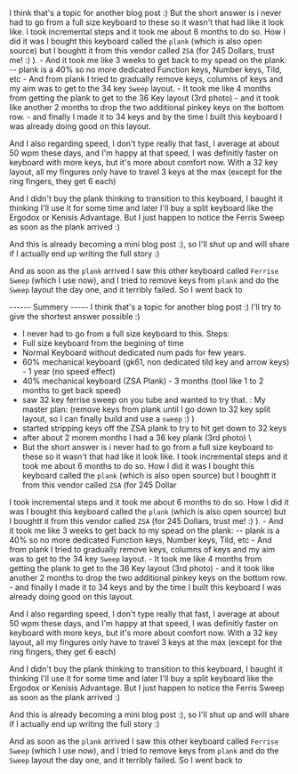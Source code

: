 I think that's a topic for another blog post :)
    But the short answer is i never had to go from a full size keyboard to these so it wasn't that had like it look like. I took incremental steps and it took me about 6 months to do so. 
    How I did it was I bought this keyboard called the `plank` (which is also open source) but I boughtt it from this vendor called `ZSA` (for 245 Dollars, trust me! :) ). 
    - And it took me like 3 weeks to get back to my spead on the plank:
    --  plank is a 40% so no more dedicated Function keys, Number keys, Tild, etc
    - And from plank I tried to gradually remove keys, columns of keys and my aim was to get to the 34 key `Sweep` layout.
    - It took me like 4 months from getting the plank to get to the 36 Key layout (3rd photo)
    - and it took like another 2 months to drop the two additional pinkey keys on the bottom row.
    - and finally I made it to 34 keys and by the time I built this keyboard I was already doing good on this layout.

And I also regarding speed, I don't type really that fast, I average at about 50 wpm these days, and I'm happy at that speed, I was definitly faster on keyboard with more keys, but it's more about comfort now. With a 32 key layout, all my fingures only have to travel 3 keys at the max (except for the ring fingers, they get 6 each)

And I didn't buy the plank thinking to transition to this keyboard, I baught it thinking I'll use it for some time and later I'll buy a split keyboard like the Ergodox or Kenisis Advantage. But I just happen to notice the Ferris Sweep as soon as the plank arrived :) 

And this is already becoming a mini blog post :), so I'll shut up and will share if I actually end up writing the full story :) 

And as soon as the `plank` arrived I saw this other keyboard called `Ferrise Sweep` (which I use now), and I tried to remove keys from `plank` and do the `Sweep` layout the day one, and it terribly failed. So I went back to


------ Summery -----
I think that's a topic for another blog post :) I'll try to give the shortest answer possible :)

- I never had to go from a full size keyboard to this.
Steps:
- Full size keyboard from the begining of time
- Normal Keyboard without dedicated num pads for few years.
- 60% mechanical keyboard (gk61, non dedicated tild key and arrow keys) - 1 year (no speed effect)
- 40% mechanical keyboard (ZSA Plank) - 3 months (tool like 1 to 2 months to get back speed)
- saw 32 key ferrise sweep on you tube and wanted to try that.
: My master plan: (remove keys from plank until I go down to 32 key split layout, so I can finally build and use a `sweep` :) )
- started stripping keys off the ZSA plank to try to hit get down to 32 keys
- after about 2 morem months I had a 36 key plank (3rd photo) \
-
    But the short answer is i never had to go from a full size keyboard to these so it wasn't that had like it look like. I took incremental steps and it took me about 6 months to do so. 
    How I did it was I bought this keyboard called the `plank` (which is also open source) but I boughtt it from this vendor called `ZSA` (for 245 Dollar


I took incremental steps and it took me about 6 months to do so. 
    How I did it was I bought this keyboard called the `plank` (which is also open source) but I boughtt it from this vendor called `ZSA` (for 245 Dollars, trust me! :) ). 
    - And it took me like 3 weeks to get back to my spead on the plank:
    --  plank is a 40% so no more dedicated Function keys, Number keys, Tild, etc
    - And from plank I tried to gradually remove keys, columns of keys and my aim was to get to the 34 key `Sweep` layout.
    - It took me like 4 months from getting the plank to get to the 36 Key layout (3rd photo)
    - and it took like another 2 months to drop the two additional pinkey keys on the bottom row.
    - and finally I made it to 34 keys and by the time I built this keyboard I was already doing good on this layout.

And I also regarding speed, I don't type really that fast, I average at about 50 wpm these days, and I'm happy at that speed, I was definitly faster on keyboard with more keys, but it's more about comfort now. With a 32 key layout, all my fingures only have to travel 3 keys at the max (except for the ring fingers, they get 6 each)

And I didn't buy the plank thinking to transition to this keyboard, I baught it thinking I'll use it for some time and later I'll buy a split keyboard like the Ergodox or Kenisis Advantage. But I just happen to notice the Ferris Sweep as soon as the plank arrived :) 

And this is already becoming a mini blog post :), so I'll shut up and will share if I actually end up writing the full story :) 


And as soon as the `plank` arrived I saw this other keyboard called `Ferrise Sweep` (which I use now), and I tried to remove keys from `plank` and do the `Sweep` layout the day one, and it terribly failed. So I went back to
